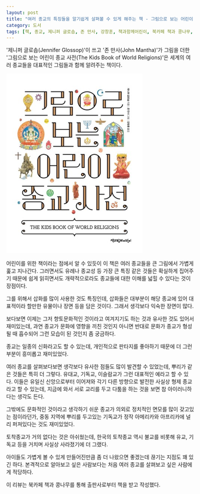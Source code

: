```yaml
---
layout: post
title: "여러 종교의 특징들을 알기쉽게 살펴볼 수 있게 해주는 책 - 그림으로 보는 어린이 종교 사전"
category: 도서
tags: [책, 종교, 제니퍼 글로솝, 존 만사, 강창훈, 책과함께어린이, 북카페 책과 콩나무, 서평]
---
```


'제니퍼 글로솝(Jennifer Glossop)'이 쓰고
'존 만사(John Mantha)'가 그림을 더한
'그림으로 보는 어린이 종교 사전(The Kids Book of World Religions)'은
세계의 여러 종교들을 대표적인 그림들과 함께 알려주는 책이다.

![표지](/images/the-kids-book-of-world-religions-book-h480.jpg)

어린이를 위한 책이라는 점에서 알 수 있듯이
이 책은 여러 종교들을 큰 그림에서 가볍게 훑고 지나간다.
그러면서도 유례나 종교성 등 가장 큰 특징 같은 것들은 확실하게 집어주기 때문에
쉽게 읽히면서도 개략적으로라도 종교들에 대한 이해를 넓힐 수 있다는 것이 장점이다.

그를 위해서 삽화를 많이 사용한 것도 특징인데,
삽화들은 대부분이 해당 종교에 있어 대표적이라 할만한 유물이나 장면 등을 담은 것이다.
그래서 생각보다 익숙한 장면이 많다.

보다보면 이제는 그저 향토문화적인 것이라고 여겨지기도 하는 것과 유사한 것도 있어서 재미있는데,
과연 종교가 문화에 영향을 끼친 것인지
아니면 반대로 문화가 종교가 형성될 때 흡수되어 그런 모습이 된 것인지 좀 궁금하다.

종교는 일종의 신화라고도 할 수 있는데,
개인적으로 판타지를 좋아하기 때문에 더 그런 부분이 흥미롭고 재미있었다.

여러 종교를 살펴보다보면 생각보다 유사한 점들도 많이 발견할 수 있었는데,
뿌리가 같은 것들은 특히 더 그렇다.
유대교, 기독교, 이슬람교가 그런 대표적인 예라고 할 수 있다.
이들은 유일신 신앙으로부터 이어져와 각기 다른 방향으로 발전한 사실상 형제 종교라고 할 수 있는데,
지금에 와서 서로 교리를 두고 다툼을 하는 것을 보면 참 아이러니하다는 생각도 든다.

그밖에도 문화적인 것이라고 생각하기 쉬운 종교가 의외로 정치적인 면모를 많이 갖고있는 점이라던가,
중동 지역에 뿌리를 두고있는 기독교가 정작 아메리카와 아프리카에 널리 퍼져있다는 것도 재미있었다.

토착종교가 거의 없다는 것은 아쉬웠는데,
한국의 토착종교 역시 불교를 비롯해 유교, 기독교 등을 거치며 사실상 사라졌기에 더 그랬다.

아이들도 가볍게 볼 수 있게 만들어진만큼
좀 더 나왔으면 좋겠는데 끊기는 지점도 꽤 있긴 하다.
본격적으로 알아보고 싶은 사람보다는 처음 여러 종교를 살펴보고 싶은 사람에게 적당하다.



<div class="im im-info">
이 리뷰는 북카페 책과 콩나무를 통해 출판사로부터 책을 받고 작성했다.
</div>
